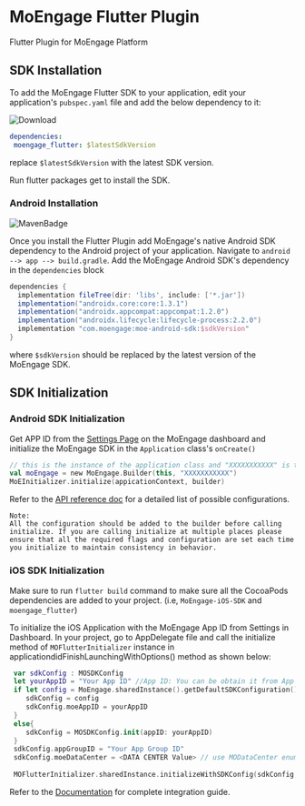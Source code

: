 # MoEngage Flutter Plugin

Flutter Plugin for MoEngage Platform

## SDK Installation

To add the MoEngage Flutter SDK to your application, edit your application's `pubspec.yaml` file and add the below dependency to it:

![Download](https://img.shields.io/pub/v/moengage_flutter.svg)

```yaml
dependencies:
 moengage_flutter: $latestSdkVersion
```
replace `$latestSdkVersion` with the latest SDK version.

 Run flutter packages get to install the SDK.
 
 ### Android Installation
 
![MavenBadge](http://maven-badges.herokuapp.com/maven-central/com.moengage/moe-android-sdk/badge.svg)
 
  Once you install the Flutter Plugin add MoEngage's native Android SDK dependency to the Android project of your application.
  Navigate to `android --> app --> build.gradle`. Add the MoEngage Android SDK's dependency in the `dependencies` block
  
  ```groovy
  dependencies {
    implementation fileTree(dir: 'libs', include: ['*.jar'])
    implementation("androidx.core:core:1.3.1")
    implementation("androidx.appcompat:appcompat:1.2.0")
    implementation("androidx.lifecycle:lifecycle-process:2.2.0")
    implementation "com.moengage:moe-android-sdk:$sdkVersion"
}
  ```
where `$sdkVersion` should be replaced by the latest version of the MoEngage SDK.

## SDK Initialization

### Android SDK Initialization
Get APP ID from the [Settings Page](https://app.moengage.com/v3/#/settings/0/0) on the MoEngage dashboard and
 initialize the MoEngage SDK in the `Application` class's `onCreate()`

```kotlin
// this is the instance of the application class and "XXXXXXXXXXX" is the APP ID from the dashboard.
val moEngage = new MoEngage.Builder(this, "XXXXXXXXXXX")
MoEInitializer.initialize(appicationContext, builder)
```
Refer to the [API reference doc](https://moengage.github.io/MoEngage-Android-SDK/) for a detailed list of possible configurations.

```
Note:
All the configuration should be added to the builder before calling initialize. If you are calling initialize at multiple places please ensure that all the required flags and configuration are set each time you initialize to maintain consistency in behavior.
```

### iOS SDK Initialization

Make sure to run `flutter build` command to make sure all the CocoaPods dependencies are added to your project. (i.e, `MoEngage-iOS-SDK` and `moengage_flutter`)

To initialize the iOS Application with the MoEngage App ID from Settings in Dashboard. In your project, go to AppDelegate file and call the initialize method of `MOFlutterInitializer` instance in applicationdidFinishLaunchingWithOptions() method as shown below:

```swift
 var sdkConfig : MOSDKConfig
 let yourAppID = "Your App ID" //App ID: You can be obtain it from App Settings in MoEngage Dashboard.
 if let config = MoEngage.sharedInstance().getDefaultSDKConfiguration() {
    sdkConfig = config
    sdkConfig.moeAppID = yourAppID
 }
 else{
    sdkConfig = MOSDKConfig.init(appID: yourAppID)
 }
 sdkConfig.appGroupID = "Your App Group ID"
 sdkConfig.moeDataCenter = <DATA CENTER Value> // use MODataCenter enum to set the datacenter for your account
 
 MOFlutterInitializer.sharedInstance.initializeWithSDKConfig(sdkConfig, andLaunchOptions: launchOptions)
```

Refer to the [Documentation](https://docs.moengage.com/docs/flutter-sdk-integration) for complete integration guide. 
